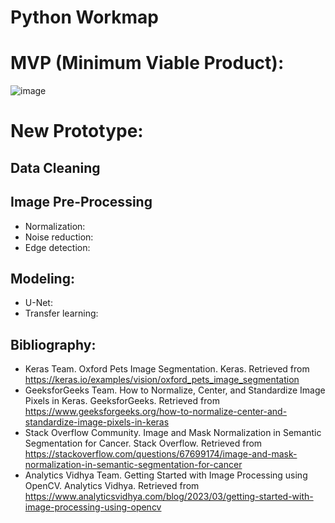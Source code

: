 # Python Workmap
# MVP (Minimum Viable Product):
![image](https://github.com/isi-mube/Tech-Test-ML-Hand/assets/90038586/350359ea-a197-475e-b67f-35132e11b055)

# New Prototype:
## Data Cleaning

## Image Pre-Processing
* Normalization:
* Noise reduction:
* Edge detection:

## Modeling:
* U-Net:
* Transfer learning:

## Bibliography:
* Keras Team. Oxford Pets Image Segmentation. Keras. Retrieved from https://keras.io/examples/vision/oxford_pets_image_segmentation
* GeeksforGeeks Team. How to Normalize, Center, and Standardize Image Pixels in Keras. GeeksforGeeks. Retrieved from https://www.geeksforgeeks.org/how-to-normalize-center-and-standardize-image-pixels-in-keras
* Stack Overflow Community. Image and Mask Normalization in Semantic Segmentation for Cancer. Stack Overflow. Retrieved from https://stackoverflow.com/questions/67699174/image-and-mask-normalization-in-semantic-segmentation-for-cancer
* Analytics Vidhya Team. Getting Started with Image Processing using OpenCV. Analytics Vidhya. Retrieved from https://www.analyticsvidhya.com/blog/2023/03/getting-started-with-image-processing-using-opencv
